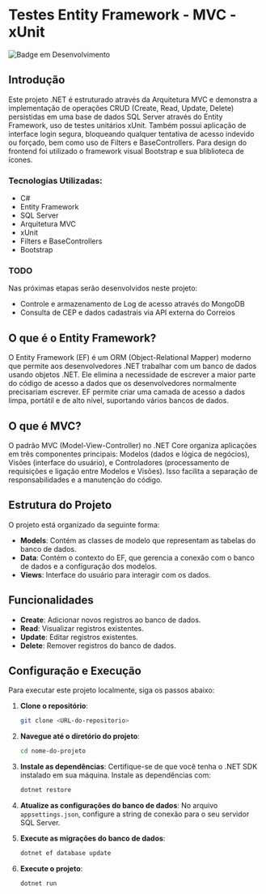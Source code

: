 # Testes Entity Framework - MVC - xUnit

![Badge em Desenvolvimento](https://img.shields.io/static/v1?label=STATUS&message=FINALIZADO&color=GREEN&style=for-the-badge)

## Introdução
Este projeto .NET é estruturado através da Arquitetura MVC e demonstra a implementação de operações CRUD (Create, Read, Update, Delete) 
persistidas em uma base de dados SQL Server através do Entity Framework, uso de testes unitários xUnit.
Também possui aplicação de interface login segura, bloqueando qualquer tentativa de acesso indevido ou forçado, bem como uso de Filters e BaseControllers.
Para design do frontend foi utilizado o framework visual Bootstrap e sua bliblioteca de ícones.

### Tecnologias Utilizadas:
* C#
* Entity Framework
* SQL Server
* Arquitetura MVC
* xUnit
* Filters e BaseControllers
* Bootstrap

### TODO
Nas próximas etapas serão desenvolvidos neste projeto: 
* Controle e armazenamento de Log de acesso através do MongoDB
* Consulta de CEP e dados cadastrais via API externa do Correios

## O que é o Entity Framework?
O Entity Framework (EF) é um ORM (Object-Relational Mapper) moderno que permite aos desenvolvedores .NET trabalhar com um banco de dados usando objetos .NET. Ele elimina a necessidade de escrever a maior parte do código de acesso a dados que os desenvolvedores normalmente precisariam escrever. EF permite criar uma camada de acesso a dados limpa, portátil e de alto nível, suportando vários bancos de dados.

## O que é MVC?
O padrão MVC (Model-View-Controller) no .NET Core organiza aplicações em três componentes principais: Modelos (dados e lógica de negócios), Visões (interface do usuário), e Controladores (processamento de requisições e ligação entre Modelos e Visões). Isso facilita a separação de responsabilidades e a manutenção do código.

## Estrutura do Projeto
O projeto está organizado da seguinte forma:
* **Models**: Contém as classes de modelo que representam as tabelas do banco de dados.
* **Data**: Contém o contexto do EF, que gerencia a conexão com o banco de dados e a configuração dos modelos.
* **Views**: Interface do usuário para interagir com os dados.

## Funcionalidades
* **Create**: Adicionar novos registros ao banco de dados.
* **Read**: Visualizar registros existentes.
* **Update**: Editar registros existentes.
* **Delete**: Remover registros do banco de dados.

## Configuração e Execução
Para executar este projeto localmente, siga os passos abaixo:

1. **Clone o repositório**:
   ```bash
   git clone <URL-do-repositorio>
   ```

2. **Navegue até o diretório do projeto**:
   ```bash
   cd nome-do-projeto
   ```

3. **Instale as dependências**:
   Certifique-se de que você tenha o .NET SDK instalado em sua máquina. Instale as dependências com:
   ```bash
   dotnet restore
   ```

4. **Atualize as configurações do banco de dados**:
   No arquivo `appsettings.json`, configure a string de conexão para o seu servidor SQL Server.

5. **Execute as migrações do banco de dados**:
   ```bash
   dotnet ef database update
   ```

6. **Execute o projeto**:
   ```bash
   dotnet run
   ```